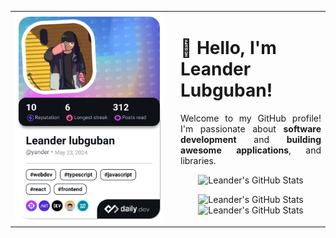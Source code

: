 <table style="border-collapse: collapse; border: none; width: 100%;">
  <tr>
    <td style="vertical-align: top; border: none; width: 50%;">
      <a href="https://app.daily.dev/yander">
        <img src="./devcard.png" width="600" alt="Leander Lubguban's Dev Card"/>
      </a>
    </td>
    <td style="vertical-align: top; padding-left: 20px; border: none; width: 100%;">
      <h1>👋 Hello, I'm Leander Lubguban!</h1>
      <p align="justify">
        Welcome to my GitHub profile! I'm passionate about 
        <strong>software development</strong> and <strong>building awesome applications</strong>, and libraries.
      </p>
      <p align="center">
        <img src="https://github-readme-stats.vercel.app/api?username=y4nder&show_icons=true&theme=tokyonight&show=prs_merged,prs_merged_percentage" width="430"
             alt="Leander's GitHub Stats"/>
      </p>
      <p align="center">
        <img src="http://github-profile-summary-cards.vercel.app/api/cards/stats?username=y4nder&theme=tokyonight" width="220" 
             alt="Leander's GitHub Stats"/>
        <img src="http://github-profile-summary-cards.vercel.app/api/cards/most-commit-language?username=y4nder&theme=tokyonight" width="220" 
             alt="Leander's GitHub Stats"/>
      </p>
    </td>
  </tr>
</table>
